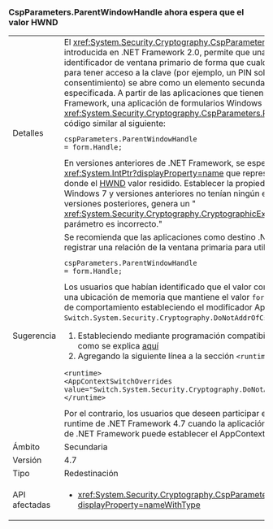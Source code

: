 ### <a name="cspparametersparentwindowhandle-now-expects-hwnd-value"></a>CspParameters.ParentWindowHandle ahora espera que el valor HWND

|   |   |
|---|---|
|Detalles|El <xref:System.Security.Cryptography.CspParameters.ParentWindowHandle> valor, introducida en .NET Framework 2.0, permite que una aplicación registre un valor de identificador de ventana primario de forma que cualquier interfaz de usuario necesarios para tener acceso a la clave (por ejemplo, un PIN solicitar o cuadro de diálogo de consentimiento) se abre como un elemento secundario modal para la ventana especificada. A partir de las aplicaciones que tienen como destino la 4.7 de .NET Framework, una aplicación de formularios Windows Forms puede establecer el <xref:System.Security.Cryptography.CspParameters.ParentWindowHandle> propiedad con código similar al siguiente:<pre><code class="language-C#">cspParameters.ParentWindowHandle = form.Handle;&#13;&#10;</code></pre>En versiones anteriores de .NET Framework, se espera que el valor sea un <xref:System.IntPtr?displayProperty=name> que representa una ubicación de memoria donde el [HWND](https://msdn.microsoft.com/library/windows/desktop/aa383751.aspx#HWND) valor residido. Establecer la propiedad en el formulario. Administrar en Windows 7 y versiones anteriores no tenían ningún efecto, pero en Windows 8 y versiones posteriores, genera un &quot; <xref:System.Security.Cryptography.CryptographicException?displayProperty=name>: el parámetro es incorrecto.&quot;|
|Sugerencia|Se recomienda que las aplicaciones como destino .NET 4.7 o superior que deseen registrar una relación de la ventana primaria para utilizar el formulario simplificado:<pre><code class="language-C#">cspParameters.ParentWindowHandle = form.Handle;&#13;&#10;</code></pre>Los usuarios que habían identificado que el valor correcto para pasar es la dirección de una ubicación de memoria que mantiene el valor <code>form.Handle</code> puede rechazar el cambio de comportamiento estableciendo el modificador AppContext <code>Switch.System.Security.Cryptography.DoNotAddrOfCspParentWindowHandle</code> a <code>true</code>.<ol><li>Estableciendo mediante programación compatibilidad se activa en el AppContext, como se explica [aquí](http://blogs.msdn.com/b/dotnet/archive/2015/04/29/net-announcements-at-build-2015.aspx#dotnet46)</li><li>Agregando la siguiente línea a la sección <code>&lt;runtime&gt;</code> del archivo app.config:</li></ol><pre><code class="language-xml">&lt;runtime&gt;&#13;&#10;&lt;AppContextSwitchOverrides value=&quot;Switch.System.Security.Cryptography.DoNotAddrOfCspParentWindowHandle=true&quot;/&gt;&#13;&#10;&lt;/runtime&gt;&#13;&#10;</code></pre>Por el contrario, los usuarios que deseen participar en el nuevo comportamiento en el runtime de .NET Framework 4.7 cuando la aplicación se cargará en versiones anteriores de .NET Framework puede establecer el AppContext cambian a <code>false</code>.|
|Ámbito|Secundaria|
|Versión|4.7|
|Tipo|Redestinación|
|API afectadas|<ul><li><xref:System.Security.Cryptography.CspParameters.ParentWindowHandle?displayProperty=nameWithType></li></ul>|

